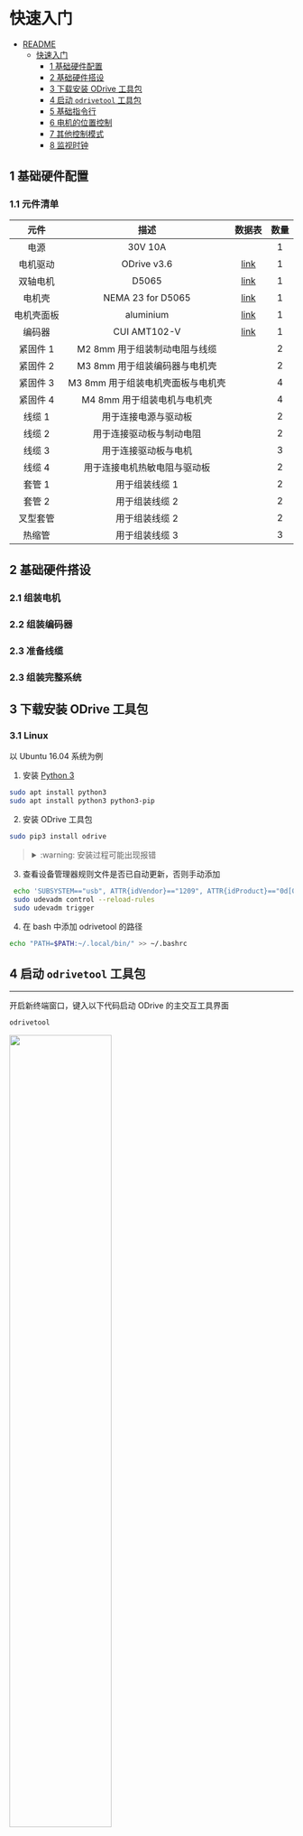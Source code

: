 # 快速入门

- [README](../README.md)
    - [快速入门](./001_getting-started_cn.md)
        - [1 基础硬件配置](#1-基础硬件配置)
        - [2 基础硬件搭设](#2-基础硬件搭设)
        - [3 下载安装 ODrive 工具包](#3-下载安装-ODrive-工具包)
        - [4 启动 `odrivetool` 工具包](#4-启动-`odrivetool`-工具包)
        - [5 基础指令行](#5-基础指令行)
        - [6 电机的位置控制](#6-电机的位置控制)
        - [7 其他控制模式](#7-其他控制模式)
        - [8 监视时钟](#8-监视时钟)

## 1 基础硬件配置

### 1.1 元件清单
|元件|描述|数据表|数量|
|:---:|:---:|:---:|:---:|
|电源|30V 10A||1|
|电机驱动|ODrive v3.6|[link](https://odriverobotics.com/shop/odrive-v36)|1|
|双轴电机|D5065|[link](https://odriverobotics.com/shop/odrive-custom-motor-d5065)|1|
|电机壳|NEMA 23 for D5065|[link](https://discourse.odriverobotics.com/t/nema-enclosures-for-d5065-and-d6374-motors/830)|1|
|电机壳面板|aluminium|[link](https://odriverobotics.com/shop/nema23-faceplate-for-d5065-motor)|1|
|编码器|CUI AMT102-V|[link](https://odriverobotics.com/shop/cui-amt-102)|1|
|紧固件 1|M2 8mm 用于组装制动电阻与线缆||2|
|紧固件 2|M3 8mm 用于组装编码器与电机壳||2|
|紧固件 3|M3 8mm 用于组装电机壳面板与电机壳||4|
|紧固件 4|M4 8mm 用于组装电机与电机壳||4|
|线缆 1|用于连接电源与驱动板||2|
|线缆 2|用于连接驱动板与制动电阻||2|
|线缆 3|用于连接驱动板与电机||3|
|线缆 4|用于连接电机热敏电阻与驱动板||2|
|套管 1|用于组装线缆 1||2|
|套管 2|用于组装线缆 2||2|
|叉型套管|用于组装线缆 2||2|
|热缩管|用于组装线缆 3||3|

## 2 基础硬件搭设

### 2.1 组装电机

### 2.2 组装编码器

### 2.3 准备线缆

### 2.3 组装完整系统

## 3 下载安装 ODrive 工具包

### 3.1 Linux
以 Ubuntu 16.04 系统为例

1. 安装 [Python 3](https://www.python.org/downloads/)
```bash
sudo apt install python3
sudo apt install python3 python3-pip
```
2. 安装 ODrive 工具包
```bash
sudo pip3 install odrive
```

> <details><summary markdown="span">:warning:  安装过程可能出现报错</summary><div markdown="block">
> 
> **报错信息**
> ```bash
> GET ERROR: Command "python setup.py egg_info" failed with error code 1 in /tmp/pip-build-4w6I54yu/matplotlib/
> ```
> 报错原因可能是由于当前 `setuptools` 版本过旧
>
> **解决办法**
> ```bash
> pip install --upgrade setptools
> ```
> </div></details>

3. 查看设备管理器规则文件是否已自动更新，否则手动添加
```bash
 echo 'SUBSYSTEM=="usb", ATTR{idVendor}=="1209", ATTR{idProduct}=="0d[0-9][0-9]", MODE="0666"' | sudo tee /etc/udev/rules.d/91-odrive.rules
 sudo udevadm control --reload-rules
 sudo udevadm trigger
```
4. 在 bash 中添加 odrivetool 的路径
```bash
echo "PATH=$PATH:~/.local/bin/" >> ~/.bashrc
```

## 4 启动 `odrivetool` 工具包
---
开启新终端窗口，键入以下代码启动 ODrive 的主交互工具界面
```bash
odrivetool
```
<img src="./images/image_001-01.png" width="60%">

通过 USB 线缆连接 ODrive 电机驱动至主机，等待终端返回确认已连接 ODrive 的信息
```bash
Connected to ODrive SERIAL_NUMBER as odrv0
```
<img src="./images/image_001-02.png" width="60%">

## 5 基础指令行

### 5.1 查看驱动板供电电压
```
odrv0.vbus_voltage
```

### 5.2 设定参数极限

`设定类指令行 = 设定值`

**电流极限**
```
odrv0.axis0.motor.config.current_lim = 设定值（安培）
```
出于安全原因，初始默认值设定为 10 安培。该设定无法实现强劲的性能，但足以用于确认电机驱动稳定状态。当确认 ODrive 运行成功后，该值可升至 60 安培以提高性能。

当设定值高于 60A 时，需要通过修改电流范围的命令以修改电流放大器增益。

**电流范围**
```
odrv0.axis0.motor.config.requested_current_range = 设定值（安培）
```
初始默认值设定为 60 安培。

**速度极限**
```
odrv0.axis0.controller.config.vel_limit = 设定值（计数/秒）
```
初始默认值设定为 20000。

**校定电流**
```
odrv0.axis0.motor.config.calibration_current = 设定值（安培）
```
初始默认值设定为 10 安培。

### 5.3 设置其他硬件参数

`设定类命令行 = 设定值`

**制动电阻阻值**
```
odrv0.config.brake_resistance = 设定值（欧姆）
```
初始默认值设定为 0.5 欧姆。

**电机极对数**
```
odrv0.axis0.motor.config.pole_pairs = 设定值（对数）
```
初始默认值设定为 7。

**电机类型**
```
odrv0.axis0.motor.config.motor_type = 设定值
```
初始默认值设定为 MOTOR_TYPE_HIGH_CURRENT。

|电机类型|代码值|
|:---:|:---:|
|MOTOR_TYPE_HIGH_CURRENT|0|
|MOTOR_TYPE_GIMBAL|2|

**伺服器精度**
```
odrv0.axis0.encoder.config.cpr = 设定值（计数/转）
```
初始默认值设定为 8192。

### 5.4 保存参数设定

```
odrv0.save_configuration()
```

```
odrv0.reboot()
```

## 6 电机的位置控制

### 6.1 完整校准程序
```
odrv0.axis0.requested_state = AXIS_STATE_FULL_CALIBRATION_SEQUENCE
```

### 6.2 闭环控制程序
```
odrv0.axis0.requested_state = AXIS_STATE_CLOSED_LOOP_CONTROL
odrv0.axis0.controller.pos setpoint = 设定值
```

## 7 其他控制模式

默认的控制模式为基于绝对编码器返回值的不经信号滤波处理的位置控制。除此以外，ODrive 还提供以下控制模式

- [7.1 轨迹控制](#7.1-轨迹控制)
- [7.2 给定位置范围的位置控制](#7.2-给定位置范围的位置控制)
- [7.3 速度控制](#7.3-速度控制)
- [7.4 给定加速度的速度控制](#7.4-给定加速度的速度控制)
- [7.5 电流控制](#7.5-电流控制)

### 7.1 轨迹控制

当电机处于位置控制模式时，使用 `move_to_pos` 和 `move_incremental` 功能对电机进行控制。详细信息请查看 [**7.1.2 使用说明**](#7.1.2-使用说明) 部分。

该模式可以获得流畅的加速、滑行、减速的运动控制。通过纯位置控制，控制器可以实现尽可能迅速的响应速度。可以使用轨迹对闭环控制器进行调节，从而使其在保持流畅运动的同时减少震荡。

#### 7.1.1 参数设定

```bash
odrv0.axis0.trap_traj.config.vel_limit = 设定值 (计数/秒)
odrv0.axis0.trap_traj.config.accel_limit = 设定值 (计数/秒^2)
odrv0.axis0.trap_traj.config.decel_limit = 设定值 (计数/秒^2)
odrv0.axis0.trap_traj.config.A_per_css = 设定值
```
其中

`vel_limit` 是最大设计运行速度。    
`accel_limit` 是最大设计运行加速度。    
`decel_limit` 是最大设计运行减速度。    
`A_per_css` 是电机运行加速度与电机电流的相关系数。默认值为 0 。该参数为可选设定值，可用于提升系统反应性能。当系统负载改变后，该值需要进行相应调整。

#### 7.1.2 使用说明

`move_to_pos` 功能用于控制电机运行至绝对位置。
```bash
odrv0.axis0.controller.move_to_pos(设定值)
```

`move_incremental` 功能用于控制电机运行至相对位置。
```bash
from_goal_point = 设定值 (True/False)
odrv0.axis0.controller.move_incremental(设定值, from_goal_point)
```
其中，当运动相对于当前位置时，`from_goal_point` 设定值为 `False`。当运动相对于上次目标位置时，`from_goal_point` 设定值为 `True`。

### 7.2 给定位置范围的位置控制

运行以下代码以启动给定位置范围的位置控制
```
axis.controller.config.setpoints_in_cpr = True
```
该模式有助于进行连续的增量式位置运动。

### 7.3 速度控制
```bash
odrv0.axis0.controller.config.control_mode = CTRL_MODE_VELOCITY_CONTROL
odrv0.axis0.controller.vel_setpoint = 设定值 (计数/秒)
```

### 7.4 给定加速度的速度控制
```bash
odrv0.axis0.controller.config.control_mode = CTRL_MODE_VELOCITY_CONTROL
axis.controller.config.vel_ramp_rate = 设定值 (计数/秒^2)
axis.controller.vel_ramp_enable = True
odrv0.axis0.controller.vel_setpoint = 设定值 (计数/秒)
```

### 7.5 电流控制
```bash
odrv0.axis0.controller.config.control_mode = CTRL_MODE_CURRENT_CONTROL
odrv0.axis0.controller.current setpoint = 设定值 (安培)
```

## 8 监视时钟

每部电机都有一个可配置的监视时钟，可用于 ODrive 控制器连接中断时强制制动。
```bash
odrv0.axis0.config.watchdog_timeout = 设定值（秒）
```
当定值为 0 时，监视时钟功能被禁用。

当设定值为大于 0 的任意值时，电机将在监视时钟记时超时时被强制制动。

监视时钟需用到 `odrv0.axis0.watchdog_feed()` 记时。